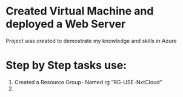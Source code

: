 # Created Virtual Machine and deployed a Web Server
Project was created to demostrate my knowledge and skills in Azure

# Step by Step tasks use:
1. Created a Resource Group- Named rg “RG-USE-NxtCloud”
2. 
